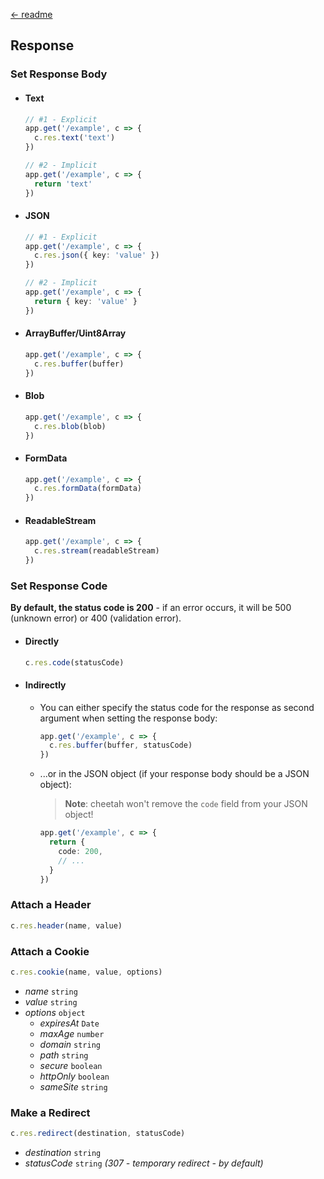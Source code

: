 [← readme](https://github.com/azurystudio/cheetah/blob/dev/guide/overview.md)

## Response

### Set Response Body

- #### Text

  ```ts
  // #1 - Explicit
  app.get('/example', c => {
    c.res.text('text')
  })

  // #2 - Implicit
  app.get('/example', c => {
    return 'text'
  })
  ```

- #### JSON

  ```ts
  // #1 - Explicit
  app.get('/example', c => {
    c.res.json({ key: 'value' })
  })

  // #2 - Implicit
  app.get('/example', c => {
    return { key: 'value' }
  })
  ```

- #### ArrayBuffer/Uint8Array

  ```ts
  app.get('/example', c => {
    c.res.buffer(buffer)
  })
  ```

- #### Blob

  ```ts
  app.get('/example', c => {  
    c.res.blob(blob)
  })
  ```

- #### FormData

  ```ts
  app.get('/example', c => {
    c.res.formData(formData)
  })
  ```

- #### ReadableStream

  ```ts
  app.get('/example', c => {
    c.res.stream(readableStream)
  })
  ```

### Set Response Code

**By default, the status code is 200** - if an error occurs, it will be 500 (unknown error) or 400 (validation error).

- #### Directly

  ```ts
  c.res.code(statusCode)
  ```

- #### Indirectly

  - You can either specify the status code for the response as second argument when setting the response body:

    ```ts
    app.get('/example', c => {
      c.res.buffer(buffer, statusCode)
    })
    ```

  - ...or in the JSON object (if your response body should be a JSON object):
    
    > **Note**: cheetah won't remove the `code` field from your JSON object!

    ```ts
    app.get('/example', c => {
      return {
        code: 200,
        // ...
      }
    })
    ```

### Attach a Header

```ts
c.res.header(name, value)
```

### Attach a Cookie

```ts
c.res.cookie(name, value, options)
```

- *name* `string`
- *value* `string`
- *options* `object`
  - *expiresAt* `Date`
  - *maxAge* `number`
  - *domain* `string`
  - *path* `string`
  - *secure* `boolean`
  - *httpOnly* `boolean`
  - *sameSite* `string`

### Make a Redirect

```ts
c.res.redirect(destination, statusCode)
```

- *destination* `string`
- *statusCode* `string` *(307 - temporary redirect - by default)*
